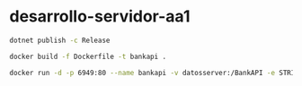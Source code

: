 # desarrollo-servidor-aa1

```bash
dotnet publish -c Release
```

```bash
docker build -f Dockerfile -t bankapi .
```

```bash
docker run -d -p 6949:80 --name bankapi -v datosserver:/BankAPI -e STRING_CONEXION="212.227.32.40;database=api_clase;uid=root;password=8m!25i!17I" bankapi
```